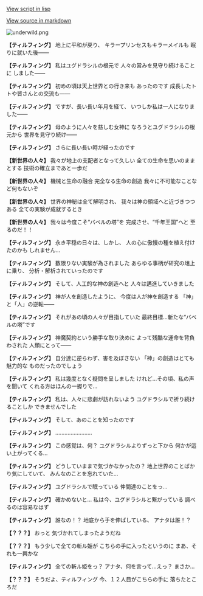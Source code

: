 [View script in lisp](../scripts/100801020.txt)

[View source in markdown](100801020.md)

![underwild.png](../images/backgrounds/underwild.png)

**【ティルフィング】**
地上に平和が戻り、
キラープリンセスもキラーメイルも
眠りに就いた後――

**【ティルフィング】**
私はユグドラシルの根元で
人々の営みを見守り続けることに
しました――

**【ティルフィング】**
初めの頃は天上世界との行き来も
あったのです
成長したトトや皆さんとの交流も――

**【ティルフィング】**
ですが、長い長い年月を経て、
いつしか私は一人になりました――

**【ティルフィング】**
母のように人々を慈しむ女神に
なろうとユグドラシルの根元から
世界を見守り続け――

**【ティルフィング】**
さらに長い長い時が経ったのです

**【新世界の人々】**
我々が地上の支配者となって久しい
全ての生命を思いのままとする
技術の確立まであと一歩だ

**【新世界の人々】**
機械と生命の融合
完全なる生命の創造
我々に不可能なことなど何もないぞ

**【新世界の人々】**
世界の神秘は全て解明され、
我々は神の領域へと近づきつつある
全ての実験が成就するとき

**【新世界の人々】**
我々は今度こそ“バベルの塔”を
完成させ、“千年王国”へと
至るのだ！！

**【ティルフィング】**
永き平穏の日々は、しかし、
人の心に傲慢の種を植え付けたのかも
しれません…

**【ティルフィング】**
数限りない実験が為されました
あらゆる事柄が研究の俎上に乗り、
分析・解析されていったのです

**【ティルフィング】**
そして、人工的な神の創造へと
人々は邁進していきました

**【ティルフィング】**
神が人を創造したように、
今度は人が神を創造する
「神」と「人」の逆転――

**【ティルフィング】**
それがあの頃の人々が目指していた
最終目標…新たな“バベルの塔”です

**【ティルフィング】**
神魔契約という勝手な取り決めに
よって残酷な運命を背負わされた
人類にとって――

**【ティルフィング】**
自分達に逆らわず、害を及ぼさない
「神」の創造はとても魅力的な
ものだったのでしょう

**【ティルフィング】**
私は幾度となく疑問を呈しました
けれど…その頃、私の声を聞いて
くれる方はほんの一握りで…

**【ティルフィング】**
私は、人々に悲劇が訪れないよう
ユグドラシルで祈り続けることしか
できませんでした

**【ティルフィング】**
そして、あのことを知ったのです

**【ティルフィング】**
……………………

**【ティルフィング】**
この感覚は、何？
ユグドラシルよりずっと下から
何かが這い上がってくる…

**【ティルフィング】**
どうしていままで気づかなかったの？
地上世界のことばかり気にしていて、
みんなのことを忘れていた…

**【ティルフィング】**
ユグドラシルで眠っている
仲間達のことをっ…

**【ティルフィング】**
確かめないと…
私は今、ユグドラシルと繋がっている
調べるのは容易なはず

**【ティルフィング】**
誰なの！？
地底から手を伸ばしている、
アナタは誰！？

**【？？？】**
おっと
気づかれてしまったようだね

**【？？？】**
もう少しで全ての斬ル姫が
こちらの手に入ったというのに
まあ、それも一興かな

**【ティルフィング】**
全ての斬ル姫をっ？
アナタ、何を言って…えっ？
まさか…

**【？？？】**
そうだよ、ティルフィング
今、１２人目がこちらの手に
落ちたところだ